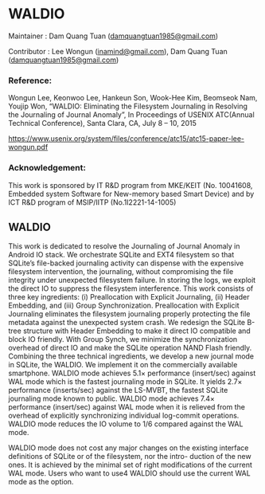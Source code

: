﻿WALDIO
================================
Maintainer : Dam Quang Tuan (damquangtuan1985@gmail.com)

Contributor : Lee Wongun (inamind@gmail.com), Dam Quang Tuan (damquangtuan1985@gmail.com)

### Reference:
Wongun Lee, Keonwoo Lee, Hankeun Son, Wook-Hee Kim, Beomseok Nam, Youjip Won, “WALDIO: Eliminating the Filesystem Journaling in Resolving the Journaling of Journal Anomaly”,  In Proceedings of  USENIX ATC(Annual Technical Conference), Santa Clara, CA, July 8 – 10, 2015

https://www.usenix.org/system/files/conference/atc15/atc15-paper-lee-wongun.pdf

### Acknowledgement:
This work is sponsored by IT R&D program from MKE/KEIT (No. 10041608, Embedded system Software for New-memory based Smart Device) and by ICT R&D program of MSIP/IITP (No.1I2221-14-1005)

WALDIO
-----------------------------------
This work is dedicated to resolve the Journaling of Journal Anomaly in Android IO stack. We orchestrate SQLite and EXT4 filesystem so that SQLite’s file-backed journaling activity can dispense with the expensive filesystem intervention, the journaling, without compromising the file integrity under unexpected filesystem failure. In storing the logs, we exploit the direct IO to suppress the filesystem interference. This work consists of three key ingredients: (i) Preallocation with Explicit Journaling, (ii) Header Embedding, and (iii) Group Synchronization. Preallocation with Explicit Journaling eliminates the filesystem journaling properly protecting the file metadata against the unexpected system crash. We redesign the SQLite B-tree structure with Header Embedding to make it direct IO compatible and block IO friendly. With Group Synch, we minimize the synchronization overhead of direct IO and make the SQLite operation NAND Flash friendly. Combining the three technical ingredients, we develop a new journal mode in SQLite, the WALDIO. We implement it on the commercially available smartphone.
WALDIO mode achieves 5.1× performance (insert/sec) against WAL mode which is the fastest journaling mode in SQLite. It yields 2.7× performance (inserts/sec) against the LS-MVBT, the fastest SQLite journaling mode known to public. WALDIO mode achieves
7.4× performance (insert/sec) against WAL mode when it is relieved from the overhead of explicitly synchronizing individual log-commit operations. WALDIO mode reduces the IO volume to 1/6 compared against the WAL mode.

WALDIO mode does not cost any major changes on the existing interface definitions of SQLite or of the filesystem, nor the intro-
duction of the new ones. It is achieved by the minimal set of right modifications of the current WAL mode. Users who want to use4 WALDIO should use the current WAL mode as the option.

